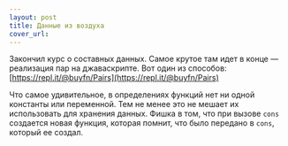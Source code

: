 ```yaml
---
layout: post
title: Данные из воздуха
cover_url: 
---
```


Закончил курс о составных данных. Самое крутое там идет в конце — реализация пар на джаваскрипте. Вот один из способов:
[https://repl.it/@buyfn/Pairs](https://repl.it/@buyfn/Pairs)

Что самое удивительное, в определениях функций нет ни одной константы или переменной. Тем не менее это не мешает их использовать для хранения данных. Фишка в том, что при вызове `cons` создается новая функция, которая помнит, что было передано в `cons`, который ее создал.